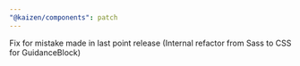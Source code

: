 ```yaml
---
"@kaizen/components": patch
---
```


Fix for mistake made in last point release (Internal refactor from Sass to CSS for GuidanceBlock)

